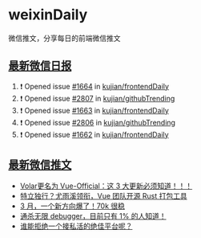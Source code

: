 # weixinDaily
微信推文，分享每日的前端微信推文

## [最新微信日报](https://github.com/kujian/weixinDaily/issues)

<!--START_SECTION:activity-->
1. ❗ Opened issue [#1664](https://github.com/kujian/frontendDaily/issues/1664) in [kujian/frontendDaily](https://github.com/kujian/frontendDaily)
2. ❗ Opened issue [#2807](https://github.com/kujian/githubTrending/issues/2807) in [kujian/githubTrending](https://github.com/kujian/githubTrending)
3. ❗ Opened issue [#1663](https://github.com/kujian/frontendDaily/issues/1663) in [kujian/frontendDaily](https://github.com/kujian/frontendDaily)
4. ❗ Opened issue [#2806](https://github.com/kujian/githubTrending/issues/2806) in [kujian/githubTrending](https://github.com/kujian/githubTrending)
5. ❗ Opened issue [#1662](https://github.com/kujian/frontendDaily/issues/1662) in [kujian/frontendDaily](https://github.com/kujian/frontendDaily)
<!--END_SECTION:activity-->


## [最新微信推文](https://weixin.qdkfweb.cn/)

<!-- BLOG-POST-LIST:START -->
- [Volar更名为 Vue-Official：这 3 大更新必须知道！！！](https://weixin.qdkfweb.cn/41265.html)
- [特立独行？尤雨溪领衔，Vue 团队开源 Rust 打包工具](https://weixin.qdkfweb.cn/41266.html)
- [3 月，一个新方向爆了！70k 很稳](https://weixin.qdkfweb.cn/41262.html)
- [通杀无限 debugger，目前只有 1% 的人知道！](https://weixin.qdkfweb.cn/41263.html)
- [谁能拒绝一个接私活的绝佳平台呢？](https://weixin.qdkfweb.cn/41269.html)
<!-- BLOG-POST-LIST:END -->